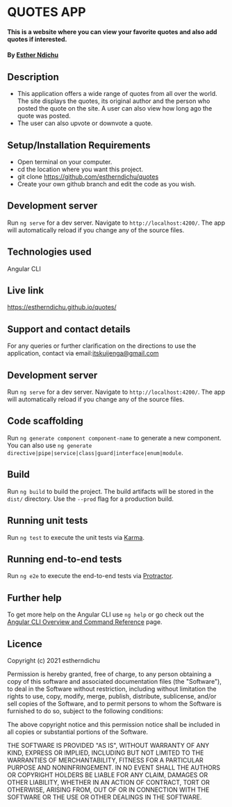 # QUOTES APP

#### This is a website where you can view your favorite quotes and also add quotes if interested.
#### By [Esther Ndichu](https://github.com/estherndichu)

## Description
* This application offers a wide range of quotes from all over the world. The site displays the quotes, its original author and the person who posted the quote on the site. A user can also view how long ago the quote was posted.
* The user can also upvote or downvote a quote.

## Setup/Installation Requirements
* Open terminal on your computer.
* cd the location where you want this project.
* git clone https://github.com/estherndichu/quotes
* Create your own github branch and edit the code as you wish.

## Development server

Run `ng serve` for a dev server. Navigate to `http://localhost:4200/`. The app will automatically reload if you change any of the source files.

## Technologies used
Angular CLI

## Live link
https://estherndichu.github.io/quotes/

## Support and contact details
For any queries or further clarification on the directions to use the application, contact via email:itskuijenga@gmail.com


## Development server

Run `ng serve` for a dev server. Navigate to `http://localhost:4200/`. The app will automatically reload if you change any of the source files.

## Code scaffolding

Run `ng generate component component-name` to generate a new component. You can also use `ng generate directive|pipe|service|class|guard|interface|enum|module`.

## Build

Run `ng build` to build the project. The build artifacts will be stored in the `dist/` directory. Use the `--prod` flag for a production build.

## Running unit tests

Run `ng test` to execute the unit tests via [Karma](https://karma-runner.github.io).

## Running end-to-end tests

Run `ng e2e` to execute the end-to-end tests via [Protractor](http://www.protractortest.org/).

## Further help

To get more help on the Angular CLI use `ng help` or go check out the [Angular CLI Overview and Command Reference](https://angular.io/cli) page.

## Licence

Copyright (c) 2021 estherndichu

Permission is hereby granted, free of charge, to any person obtaining a copy of this software and associated documentation files (the "Software"), to deal in the Software without restriction, including without limitation the rights to use, copy, modify, merge, publish, distribute, sublicense, and/or sell copies of the Software, and to permit persons to whom the Software is furnished to do so, subject to the following conditions:

The above copyright notice and this permission notice shall be included in all copies or substantial portions of the Software.

THE SOFTWARE IS PROVIDED "AS IS", WITHOUT WARRANTY OF ANY KIND, EXPRESS OR IMPLIED, INCLUDING BUT NOT LIMITED TO THE WARRANTIES OF MERCHANTABILITY, FITNESS FOR A PARTICULAR PURPOSE AND NONINFRINGEMENT. IN NO EVENT SHALL THE AUTHORS OR COPYRIGHT HOLDERS BE LIABLE FOR ANY CLAIM, DAMAGES OR OTHER LIABILITY, WHETHER IN AN ACTION OF CONTRACT, TORT OR OTHERWISE, ARISING FROM, OUT OF OR IN CONNECTION WITH THE SOFTWARE OR THE USE OR OTHER DEALINGS IN THE SOFTWARE.